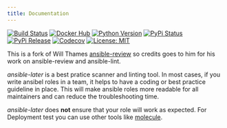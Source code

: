 ```yaml
---
title: Documentation
---
```


[![Build Status](https://img.shields.io/drone/build/xoxys/ansible-later?logo=drone)](https://cloud.drone.io/xoxys/ansible-later)
[![Docker Hub](https://img.shields.io/badge/docker-latest-blue.svg?logo=docker&logoColor=white)](https://hub.docker.com/r/xoxys/ansible-later)
[![Python Version](https://img.shields.io/pypi/pyversions/ansible-later.svg)](https://pypi.org/project/ansible-later/)
[![PyPi Status](https://img.shields.io/pypi/status/ansible-later.svg)](https://pypi.org/project/ansible-later/)
[![PyPi Release](https://img.shields.io/pypi/v/ansible-later.svg)](https://pypi.org/project/ansible-later/)
[![Codecov](https://img.shields.io/codecov/c/github/xoxys/ansible-later)](https://codecov.io/gh/xoxys/ansible-later)
[![License: MIT](https://img.shields.io/github/license/xoxys/ansible-later)](LICENSE)

This is a fork of Will Thames [ansible-review](https://github.com/willthames/ansible-review) so credits goes to him
for his work on ansible-review and ansible-lint.

_ansible-later_ is a best pratice scanner and linting tool. In most cases, if you write ansibel roles in a team,
it helps to have a coding or best practice guideline in place. This will make ansible roles more readable for all
maintainers and can reduce the troubleshooting time.

_ansible-later_ does __not__ ensure that your role will work as expected. For Deployment test you can use other tools
like [molecule](https://github.com/ansible/molecule).
